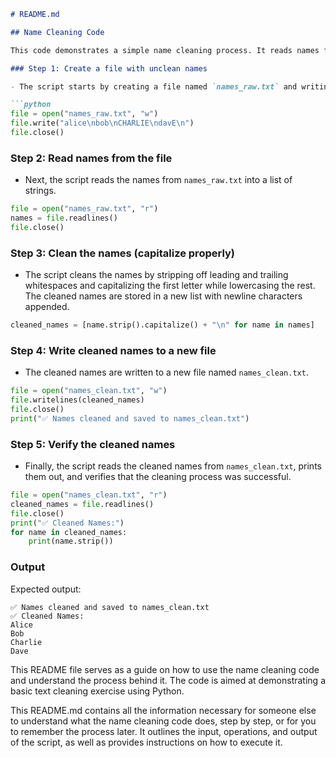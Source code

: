 ```markdown
# README.md

## Name Cleaning Code

This code demonstrates a simple name cleaning process. It reads names from a file, cleans them by capitalizing the first letter of each name and lowercasing the rest, and then writes the cleaned names to a new file. Below is a detailed step-by-step explanation of the process implemented in the code:

### Step 1: Create a file with unclean names

- The script starts by creating a file named `names_raw.txt` and writing unclean names to it. The names are not consistently capitalized.

```python
file = open("names_raw.txt", "w")
file.write("alice\nbob\nCHARLIE\ndavE\n")
file.close()
```

### Step 2: Read names from the file

- Next, the script reads the names from `names_raw.txt` into a list of strings.

```python
file = open("names_raw.txt", "r")
names = file.readlines()
file.close()
```

### Step 3: Clean the names (capitalize properly)

- The script cleans the names by stripping off leading and trailing whitespaces and capitalizing the first letter while lowercasing the rest. The cleaned names are stored in a new list with newline characters appended.

```python
cleaned_names = [name.strip().capitalize() + "\n" for name in names]
```

### Step 4: Write cleaned names to a new file

- The cleaned names are written to a new file named `names_clean.txt`.

```python
file = open("names_clean.txt", "w")
file.writelines(cleaned_names)
file.close()
print("✅ Names cleaned and saved to names_clean.txt")
```

### Step 5: Verify the cleaned names

- Finally, the script reads the cleaned names from `names_clean.txt`, prints them out, and verifies that the cleaning process was successful.

```python
file = open("names_clean.txt", "r")
cleaned_names = file.readlines()
file.close()
print("✅ Cleaned Names:")
for name in cleaned_names:
    print(name.strip())
```

### Output

Expected output:

```
✅ Names cleaned and saved to names_clean.txt
✅ Cleaned Names:
Alice
Bob
Charlie
Dave
```

This README file serves as a guide on how to use the name cleaning code and understand the process behind it. The code is aimed at demonstrating a basic text cleaning exercise using Python.


This README.md contains all the information necessary for someone else to understand what the name cleaning code does, step by step, or for you to remember the process later. It outlines the input, operations, and output of the script, as well as provides instructions on how to execute it.